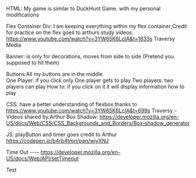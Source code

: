 HTML:
My game is similar to DuckHunt Game. with my personal modifications

Flex Container Div: I am keeping everything within my flex container;Credit for practice on the flex goes to arthurs study videos. https://www.youtube.com/watch?v=3YW65K6LcIA&t=1833s  Traversy Media

Banner: is only for decorations, moves from side to side (Pretend you supposed to hit them)

Buttons:All my buttons are in the middle  
One Player: if you click only One player gets to play
Two players: two players can play
How to: if you click on it it will display information how to play



CSS:
have a better understanding of flexbox thanks to https://www.youtube.com/watch?v=3YW65K6LcIA&t=699s     Traversy -Videos shared by Arthur
Box Shadow: https://developer.mozilla.org/en-US/docs/Web/CSS/CSS_Backgrounds_and_Borders/Box-shadow_generator



JS:
playButton and timer goes credit to Arthur
https://codepen.io/b4rb4tron/pen/wjyXNJ

Time Out ----  https://developer.mozilla.org/en-US/docs/Web/API/setTimeout

Test